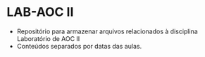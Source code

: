 # LAB-AOC II
- Repositório para armazenar arquivos relacionados à disciplina Laboratório de AOC II
- Conteúdos separados por datas das aulas.
